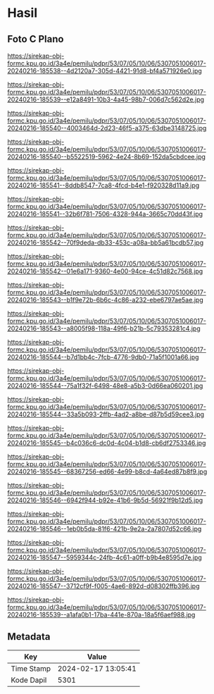# Hasil

## Foto C Plano

https://sirekap-obj-formc.kpu.go.id/3a4e/pemilu/pdpr/53/07/05/10/06/5307051006017-20240216-185538--4d2120a7-305d-4421-91d8-bf4a571926e0.jpg

https://sirekap-obj-formc.kpu.go.id/3a4e/pemilu/pdpr/53/07/05/10/06/5307051006017-20240216-185539--e12a8491-10b3-4a45-98b7-006d7c562d2e.jpg

https://sirekap-obj-formc.kpu.go.id/3a4e/pemilu/pdpr/53/07/05/10/06/5307051006017-20240216-185540--4003464d-2d23-46f5-a375-63dbe3148725.jpg

https://sirekap-obj-formc.kpu.go.id/3a4e/pemilu/pdpr/53/07/05/10/06/5307051006017-20240216-185540--b5522519-5962-4e24-8b69-152da5cbdcee.jpg

https://sirekap-obj-formc.kpu.go.id/3a4e/pemilu/pdpr/53/07/05/10/06/5307051006017-20240216-185541--8ddb8547-7ca8-4fcd-b4e1-f920328d11a9.jpg

https://sirekap-obj-formc.kpu.go.id/3a4e/pemilu/pdpr/53/07/05/10/06/5307051006017-20240216-185541--32b6f781-7506-4328-944a-3665c70dd43f.jpg

https://sirekap-obj-formc.kpu.go.id/3a4e/pemilu/pdpr/53/07/05/10/06/5307051006017-20240216-185542--70f9deda-db33-453c-a08a-bb5a61bcdb57.jpg

https://sirekap-obj-formc.kpu.go.id/3a4e/pemilu/pdpr/53/07/05/10/06/5307051006017-20240216-185542--01e6a171-9360-4e00-94ce-4c51d82c7568.jpg

https://sirekap-obj-formc.kpu.go.id/3a4e/pemilu/pdpr/53/07/05/10/06/5307051006017-20240216-185543--b1f9e72b-6b6c-4c86-a232-ebe6797ae5ae.jpg

https://sirekap-obj-formc.kpu.go.id/3a4e/pemilu/pdpr/53/07/05/10/06/5307051006017-20240216-185543--a8005f98-118a-49f6-b21b-5c79353281c4.jpg

https://sirekap-obj-formc.kpu.go.id/3a4e/pemilu/pdpr/53/07/05/10/06/5307051006017-20240216-185544--b7d1bb4c-7fcb-4776-9db0-71a5f1001a66.jpg

https://sirekap-obj-formc.kpu.go.id/3a4e/pemilu/pdpr/53/07/05/10/06/5307051006017-20240216-185544--75a1f32f-6498-48e8-a5b3-0d66ea060201.jpg

https://sirekap-obj-formc.kpu.go.id/3a4e/pemilu/pdpr/53/07/05/10/06/5307051006017-20240216-185544--33a5b093-2ffb-4ad2-a8be-d87b5d59cee3.jpg

https://sirekap-obj-formc.kpu.go.id/3a4e/pemilu/pdpr/53/07/05/10/06/5307051006017-20240216-185545--b4c036c6-dc0d-4c04-b1d8-cb6df2753346.jpg

https://sirekap-obj-formc.kpu.go.id/3a4e/pemilu/pdpr/53/07/05/10/06/5307051006017-20240216-185545--68367256-ed66-4e99-b8cd-4a64ed87b8f9.jpg

https://sirekap-obj-formc.kpu.go.id/3a4e/pemilu/pdpr/53/07/05/10/06/5307051006017-20240216-185546--6942f944-b92e-41b6-9b5d-56921f9b12d5.jpg

https://sirekap-obj-formc.kpu.go.id/3a4e/pemilu/pdpr/53/07/05/10/06/5307051006017-20240216-185546--1eb0b5da-81f6-421b-9e2a-2a7807d52c66.jpg

https://sirekap-obj-formc.kpu.go.id/3a4e/pemilu/pdpr/53/07/05/10/06/5307051006017-20240216-185547--5959344c-24fb-4c61-a0ff-b9b4e8595d7e.jpg

https://sirekap-obj-formc.kpu.go.id/3a4e/pemilu/pdpr/53/07/05/10/06/5307051006017-20240216-185547--3712cf9f-f005-4ae6-892d-d08302ffb396.jpg

https://sirekap-obj-formc.kpu.go.id/3a4e/pemilu/pdpr/53/07/05/10/06/5307051006017-20240216-185539--a1afa0b1-17ba-441e-870a-18a5f6aef988.jpg


## Metadata

| Key        | Value               |
| ---------- | ------------------- |
| Time Stamp | 2024-02-17 13:05:41 |
| Kode Dapil | 5301                |



